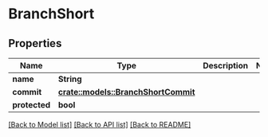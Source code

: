 # BranchShort

## Properties

Name | Type | Description | Notes
------------ | ------------- | ------------- | -------------
**name** | **String** |  | 
**commit** | [**crate::models::BranchShortCommit**](branch_short_commit.md) |  | 
**protected** | **bool** |  | 

[[Back to Model list]](../README.md#documentation-for-models) [[Back to API list]](../README.md#documentation-for-api-endpoints) [[Back to README]](../README.md)


